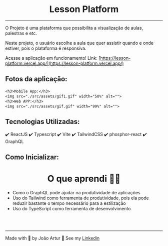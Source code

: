 <h1 align="center" > Lesson Platform </h1>

<hr/>

O Projeto é uma plataforma que possibilita a visualização de aulas, palestras e etc.

Neste projeto, o usuário escolhe a aula que quer assistir quando e onde estiver, pois o plataforma é responsiva.

Acesse a aplicação em funcionamento!
Link: [https://lesson-platform.vercel.app/](https://lesson-platform.vercel.app/)

## Fotos da aplicação:

<div>
    
    <h3>Mobile App:</h3>
    <img src="./src/assets/gif1.gif" width="50%" alt="">
    <h3>Web APP:</h3>
    <img src="./src/assets/gif.gif" width="99%" alt="">
    
    
       
   
</div>

## Tecnologias Utilizadas:

✔️ ReactJS
✔️ Typescript
✔️ Vite
✔️ TailwindCSS
✔️ phosphor-react
✔️ GraphQL


## Como Inicializar:

<h1 align="center">O que aprendi 👨‍💻</h1>
<ul>
    <li>Como o GraphQL pode ajudar na produtividade de aplicações</li>
    <li>Uso do Tailwind como ferramenta de produtividade, pois ela pode reduzir bastante o tempo necessário para a estilização</li>
    <li>Uso do TypeScript como ferramenta de desenvolvimento</li>
  
   
</ul><br><br>

<hr>
<p>Made with 💜 by João Artur 👋 See my <a href="https://www.linkedin.com/in/magalhesartur/">Linkedin</a></p>
